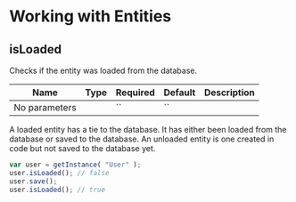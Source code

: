 # Working with Entities

## isLoaded

Checks if the entity was loaded from the database.

| Name          | Type | Required | Default | Description |
| ------------- | ---- | -------- | ------- | ----------- |
| No parameters |      | ``       | ``      |             |

A loaded entity has a tie to the database.  It has either been loaded from the database or saved to the database.  An unloaded entity is one created in code but not saved to the database yet.

```javascript
var user = getInstance( "User" );
user.isLoaded(); // false
user.save();
user.isLoaded(); // true
```
